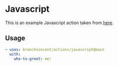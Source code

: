 # Javascript

This is an example Javascript action taken from [here](https://docs.github.com/en/actions/creating-actions/creating-a-javascript-action).

## Usage

```yaml
- uses: branchvincent/actions/javascript@main
  with:
    who-to-greet: me!
```

